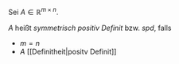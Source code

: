 Sei $A \in \mathbb{R}^{m \times n}$.

$A$ heißt *symmetrisch positiv Definit* bzw. *spd*, falls
- $m = n$
- $A$ [[Definitheit|positv Definit]]